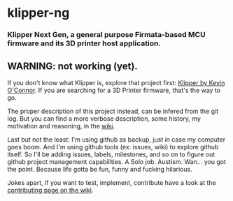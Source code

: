 # klipper-ng
### Klipper Next Gen, a general purpose Firmata-based MCU firmware and its 3D printer host application.

## WARNING: not working (yet).

If you don't know what Klipper is, explore that project first: [Klipper by Kevin O'Connor](https://github.com/KevinOConnor/klipper). If you are searching for a 3D Printer firmware, that's the way to go.

The proper description of this project instead, can be infered from the git log. But you can find a more verbose description, some history, my motivation and reasoning, in the [wiki](https://github.com/mfp20/klipper-ng/wiki).

Last but not the least: I'm using github as backup, just in case my computer goes boom. And I'm using github tools (ex: issues, wiki) to explore github itself. So I'll be adding issues, labels, milestones, and so on to figure out github project management capabilities. A Solo job. Austism. Wan... you got the point. Because life gotta be fun, funny and fucking hilarious.

Jokes apart, if you want to test, implement, contribute have a look at the [contributing page on the wiki](https://github.com/mfp20/klipper-ng/wiki/Contributing).
